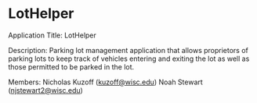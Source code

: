 # LotHelper
Application Title: LotHelper

Description: Parking lot management application that allows proprietors of parking lots to keep track of vehicles entering and exiting the lot as well as those permitted to be parked in the lot.

Members:
Nicholas Kuzoff (kuzoff@wisc.edu)
Noah Stewart (njstewart2@wisc.edu)
